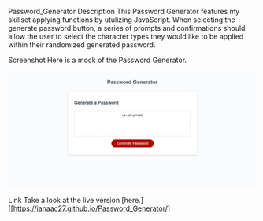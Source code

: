Password_Generator
Description
This Password Generator features my skillset applying functions by utulizing JavaScript. When selecting the generate password button, a series of prompts and confirmations should allow the user to select the character types they would like to be applied within their randomized generated password.

Screenshot
Here is a mock of the Password Generator.

![Password Generator](Assets/screenshotPG.png)

Link
Take a look at the live version [here.][[https://ianaac27.github.io/Password_Generator/]
